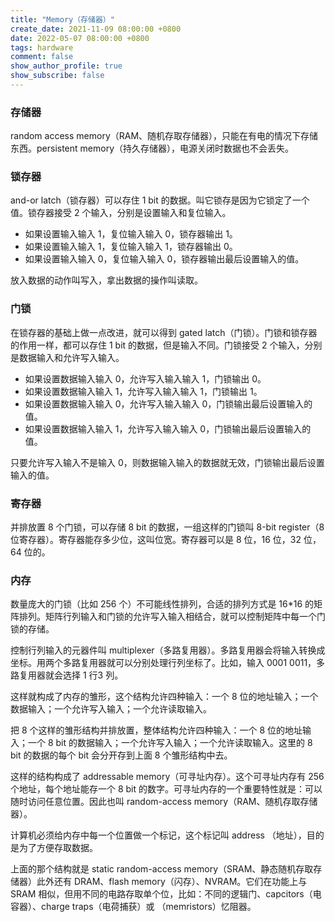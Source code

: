 ```yaml
---
title: "Memory（存储器）"
create_date: 2021-11-09 08:00:00 +0800
date: 2022-05-07 08:00:00 +0800
tags: hardware
comment: false
show_author_profile: true
show_subscribe: false
---
```


### 存储器

random access memory（RAM、随机存取存储器），只能在有电的情况下存储东西。persistent memory（持久存储器），电源关闭时数据也不会丢失。

### 锁存器

and-or latch（锁存器）可以存住 1 bit 的数据。叫它锁存是因为它锁定了一个值。锁存器接受 2 个输入，分别是设置输入和复位输入。

- 如果设置输入输入 1，复位输入输入 0，锁存器输出 1。
- 如果设置输入输入 1，复位输入输入 1，锁存器输出 0。
- 如果设置输入输入 0，复位输入输入 0，锁存器输出最后设置输入的值。

放入数据的动作叫写入，拿出数据的操作叫读取。

### 门锁

在锁存器的基础上做一点改进，就可以得到 gated latch（门锁）。门锁和锁存器的作用一样，都可以存住 1 bit 的数据，但是输入不同。门锁接受 2 个输入，分别是数据输入和允许写入输入。

- 如果设置数据输入输入 0，允许写入输入输入 1，门锁输出 0。
- 如果设置数据输入输入 1，允许写入输入输入 1，门锁输出 1。
- 如果设置数据输入输入 0，允许写入输入输入 0，门锁输出最后设置输入的值。
- 如果设置数据输入输入 1，允许写入输入输入 0，门锁输出最后设置输入的值。

只要允许写入输入不是输入 0，则数据输入输入的数据就无效，门锁输出最后设置输入的值。

### 寄存器

并排放置 8 个门锁，可以存储 8 bit 的数据，一组这样的门锁叫 8-bit register（8 位寄存器）。寄存器能存多少位，这叫位宽。寄存器可以是 8 位，16 位，32 位，64 位的。

### 内存

数量庞大的门锁（比如 256 个）不可能线性排列，合适的排列方式是 16*16 的矩阵排列。矩阵行列输入和门锁的允许写入输入相结合，就可以控制矩阵中每一个门锁的存储。

控制行列输入的元器件叫 multiplexer（多路复用器）。多路复用器会将输入转换成坐标。用两个多路复用器就可以分别处理行列坐标了。比如，输入 0001 0011，多路复用器就会选择 1 行3 列。

这样就构成了内存的雏形，这个结构允许四种输入：一个 8 位的地址输入；一个数据输入；一个允许写入输入；一个允许读取输入。

把 8 个这样的雏形结构并排放置，整体结构允许四种输入：一个 8 位的地址输入；一个 8 bit 的数据输入；一个允许写入输入；一个允许读取输入。这里的 8 bit 的数据的每个 bit 会分开存到上面 8 个雏形结构中去。

这样的结构构成了 addressable memory（可寻址内存）。这个可寻址内存有 256 个地址，每个地址能存一个 8 bit 的数字。可寻址内存的一个重要特性就是：可以随时访问任意位置。因此也叫 random-access memory（RAM、随机存取存储器）。

计算机必须给内存中每一个位置做一个标记，这个标记叫 address （地址），目的是为了方便存取数据。

上面的那个结构就是 static random-access memory（SRAM、静态随机存取存储器）此外还有 DRAM、flash memory（闪存）、NVRAM。它们在功能上与 SRAM 相似，但用不同的电路存取单个位，比如：不同的逻辑门、capcitors（电容器）、charge traps（电荷捕获）或 （memristors）忆阻器。
